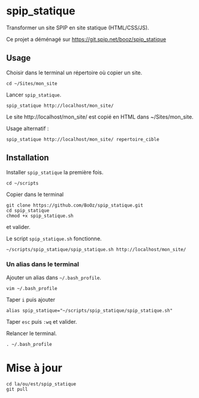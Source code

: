 # spip_statique
Transformer un site SPIP en site statique (HTML/CSS/JS).

Ce projet a déménagé sur https://git.spip.net/booz/spip_statique

## Usage

Choisir dans le terminal un répertoire où copier un site. 
```
cd ~/Sites/mon_site
```
Lancer `spip_statique`.
```
spip_statique http://localhost/mon_site/
```
Le site http://localhost/mon_site/ est copié en HTML dans ~/Sites/mon_site.

Usage alternatif :
```
spip_statique http://localhost/mon_site/ repertoire_cible
```


## Installation
Installer `spip_statique` la première fois.
```
cd ~/scripts
```
Copier dans le terminal
```
git clone https://github.com/BoOz/spip_statique.git
cd spip_statique
chmod +x spip_statique.sh
```
et valider.

Le script `spip_statique.sh` fonctionne.
```
~/scripts/spip_statique/spip_statique.sh http://localhost/mon_site/
```

### Un alias dans le terminal
Ajouter un alias dans `~/.bash_profile`.
```
vim ~/.bash_profile
```
Taper `i` puis ajouter
```
alias spip_statique="~/scripts/spip_statique/spip_statique.sh"
```
Taper `esc` puis `:wq` et valider.

Relancer le terminal.
```
. ~/.bash_profile
```

# Mise à jour
```
cd la/ou/est/spip_statique
git pull
```

